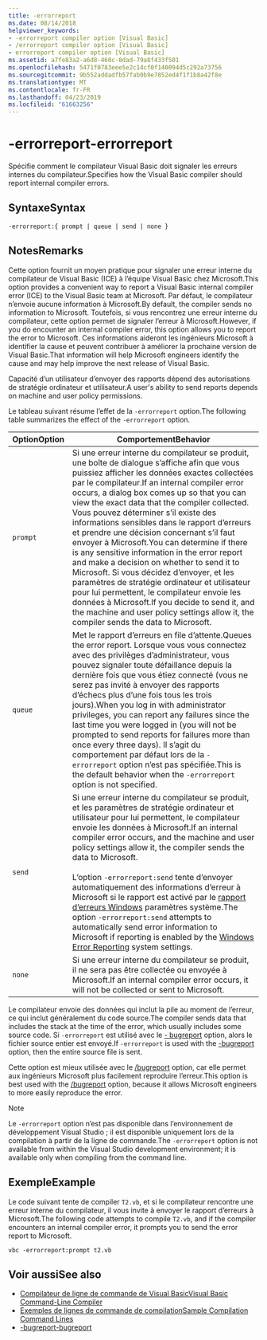 ```yaml
---
title: -errorreport
ms.date: 08/14/2018
helpviewer_keywords:
- -errorreport compiler option [Visual Basic]
- /errorreport compiler option [Visual Basic]
- errorreport compiler option [Visual Basic]
ms.assetid: a7fe83a2-a6d8-460c-8dad-79a8f433f501
ms.openlocfilehash: 5471f0783eee5e2c14cf0f140094d5c292a73756
ms.sourcegitcommit: 9b552addadfb57fab0b9e7852ed4f1f1b8a42f8e
ms.translationtype: MT
ms.contentlocale: fr-FR
ms.lasthandoff: 04/23/2019
ms.locfileid: "61663256"
---
```

# <a name="-errorreport"></a><span data-ttu-id="3a74b-102">-errorreport</span><span class="sxs-lookup"><span data-stu-id="3a74b-102">-errorreport</span></span>

<span data-ttu-id="3a74b-103">Spécifie comment le compilateur Visual Basic doit signaler les erreurs internes du compilateur.</span><span class="sxs-lookup"><span data-stu-id="3a74b-103">Specifies how the Visual Basic compiler should report internal compiler errors.</span></span>

## <a name="syntax"></a><span data-ttu-id="3a74b-104">Syntaxe</span><span class="sxs-lookup"><span data-stu-id="3a74b-104">Syntax</span></span>

```
-errorreport:{ prompt | queue | send | none }
```

## <a name="remarks"></a><span data-ttu-id="3a74b-105">Notes</span><span class="sxs-lookup"><span data-stu-id="3a74b-105">Remarks</span></span>

<span data-ttu-id="3a74b-106">Cette option fournit un moyen pratique pour signaler une erreur interne du compilateur de Visual Basic (ICE) à l’équipe Visual Basic chez Microsoft.</span><span class="sxs-lookup"><span data-stu-id="3a74b-106">This option provides a convenient way to report a Visual Basic internal compiler error (ICE) to the Visual Basic team at Microsoft.</span></span> <span data-ttu-id="3a74b-107">Par défaut, le compilateur n’envoie aucune information à Microsoft.</span><span class="sxs-lookup"><span data-stu-id="3a74b-107">By default, the compiler sends no information to Microsoft.</span></span> <span data-ttu-id="3a74b-108">Toutefois, si vous rencontrez une erreur interne du compilateur, cette option permet de signaler l’erreur à Microsoft.</span><span class="sxs-lookup"><span data-stu-id="3a74b-108">However, if you do encounter an internal compiler error, this option allows you to report the error to Microsoft.</span></span> <span data-ttu-id="3a74b-109">Ces informations aideront les ingénieurs Microsoft à identifier la cause et peuvent contribuer à améliorer la prochaine version de Visual Basic.</span><span class="sxs-lookup"><span data-stu-id="3a74b-109">That information will help Microsoft engineers identify the cause and may help improve the next release of Visual Basic.</span></span>

<span data-ttu-id="3a74b-110">Capacité d’un utilisateur d’envoyer des rapports dépend des autorisations de stratégie ordinateur et utilisateur.</span><span class="sxs-lookup"><span data-stu-id="3a74b-110">A user's ability to send reports depends on machine and user policy permissions.</span></span>

<span data-ttu-id="3a74b-111">Le tableau suivant résume l’effet de la `-errorreport` option.</span><span class="sxs-lookup"><span data-stu-id="3a74b-111">The following table summarizes the effect of the `-errorreport` option.</span></span>

|<span data-ttu-id="3a74b-112">Option</span><span class="sxs-lookup"><span data-stu-id="3a74b-112">Option</span></span>|<span data-ttu-id="3a74b-113">Comportement</span><span class="sxs-lookup"><span data-stu-id="3a74b-113">Behavior</span></span>|
|---|---|
|`prompt`|<span data-ttu-id="3a74b-114">Si une erreur interne du compilateur se produit, une boîte de dialogue s’affiche afin que vous puissiez afficher les données exactes collectées par le compilateur.</span><span class="sxs-lookup"><span data-stu-id="3a74b-114">If an internal compiler error occurs, a dialog box comes up so that you can view the exact data that the compiler collected.</span></span> <span data-ttu-id="3a74b-115">Vous pouvez déterminer s’il existe des informations sensibles dans le rapport d’erreurs et prendre une décision concernant s’il faut envoyer à Microsoft.</span><span class="sxs-lookup"><span data-stu-id="3a74b-115">You can determine if there is any sensitive information in the error report and make a decision on whether to send it to Microsoft.</span></span> <span data-ttu-id="3a74b-116">Si vous décidez d’envoyer, et les paramètres de stratégie ordinateur et utilisateur pour lui permettent, le compilateur envoie les données à Microsoft.</span><span class="sxs-lookup"><span data-stu-id="3a74b-116">If you decide to send it, and the machine and user policy settings allow it, the compiler sends the data to Microsoft.</span></span>|
|`queue`|<span data-ttu-id="3a74b-117">Met le rapport d’erreurs en file d’attente.</span><span class="sxs-lookup"><span data-stu-id="3a74b-117">Queues the error report.</span></span> <span data-ttu-id="3a74b-118">Lorsque vous vous connectez avec des privilèges d’administrateur, vous pouvez signaler toute défaillance depuis la dernière fois que vous étiez connecté (vous ne serez pas invité à envoyer des rapports d’échecs plus d’une fois tous les trois jours).</span><span class="sxs-lookup"><span data-stu-id="3a74b-118">When you log in with administrator privileges, you can report any failures since the last time you were logged in (you will not be prompted to send reports for failures more than once every three days).</span></span> <span data-ttu-id="3a74b-119">Il s’agit du comportement par défaut lors de la `-errorreport` option n’est pas spécifiée.</span><span class="sxs-lookup"><span data-stu-id="3a74b-119">This is the default behavior when the `-errorreport` option is not specified.</span></span>|
|`send`|<span data-ttu-id="3a74b-120">Si une erreur interne du compilateur se produit, et les paramètres de stratégie ordinateur et utilisateur pour lui permettent, le compilateur envoie les données à Microsoft.</span><span class="sxs-lookup"><span data-stu-id="3a74b-120">If an internal compiler error occurs, and the machine and user policy settings allow it, the compiler sends the data to Microsoft.</span></span><br /><br /> <span data-ttu-id="3a74b-121">L’option `-errorreport:send` tente d’envoyer automatiquement des informations d’erreur à Microsoft si le rapport est activé par le [rapport d’erreurs Windows](/windows/desktop/wer/windows-error-reporting) paramètres système.</span><span class="sxs-lookup"><span data-stu-id="3a74b-121">The option `-errorreport:send` attempts to automatically send error information to Microsoft if reporting is enabled by the [Windows Error Reporting](/windows/desktop/wer/windows-error-reporting) system settings.</span></span> |
|`none`|<span data-ttu-id="3a74b-122">Si une erreur interne du compilateur se produit, il ne sera pas être collectée ou envoyée à Microsoft.</span><span class="sxs-lookup"><span data-stu-id="3a74b-122">If an internal compiler error occurs, it will not be collected or sent to Microsoft.</span></span>|

<span data-ttu-id="3a74b-123">Le compilateur envoie des données qui inclut la pile au moment de l’erreur, ce qui inclut généralement du code source.</span><span class="sxs-lookup"><span data-stu-id="3a74b-123">The compiler sends data that includes the stack at the time of the error, which usually includes some source code.</span></span> <span data-ttu-id="3a74b-124">Si `-errorreport` est utilisé avec le [- bugreport](../../../visual-basic/reference/command-line-compiler/bugreport.md) option, alors le fichier source entier est envoyé.</span><span class="sxs-lookup"><span data-stu-id="3a74b-124">If `-errorreport` is used with the [-bugreport](../../../visual-basic/reference/command-line-compiler/bugreport.md) option, then the entire source file is sent.</span></span>

<span data-ttu-id="3a74b-125">Cette option est mieux utilisée avec le [/bugreport](../../../visual-basic/reference/command-line-compiler/bugreport.md) option, car elle permet aux ingénieurs Microsoft plus facilement reproduire l’erreur.</span><span class="sxs-lookup"><span data-stu-id="3a74b-125">This option is best used with the [/bugreport](../../../visual-basic/reference/command-line-compiler/bugreport.md) option, because it allows Microsoft engineers to more easily reproduce the error.</span></span>

> [!NOTE]
> <span data-ttu-id="3a74b-126">Le `-errorreport` option n’est pas disponible dans l’environnement de développement Visual Studio ; il est disponible uniquement lors de la compilation à partir de la ligne de commande.</span><span class="sxs-lookup"><span data-stu-id="3a74b-126">The `-errorreport` option is not available from within the Visual Studio development environment; it is available only when compiling from the command line.</span></span>

## <a name="example"></a><span data-ttu-id="3a74b-127">Exemple</span><span class="sxs-lookup"><span data-stu-id="3a74b-127">Example</span></span>

<span data-ttu-id="3a74b-128">Le code suivant tente de compiler `T2.vb`, et si le compilateur rencontre une erreur interne du compilateur, il vous invite à envoyer le rapport d’erreurs à Microsoft.</span><span class="sxs-lookup"><span data-stu-id="3a74b-128">The following code attempts to compile `T2.vb`, and if the compiler encounters an internal compiler error, it prompts you to send the error report to Microsoft.</span></span>

```
vbc -errorreport:prompt t2.vb
```

## <a name="see-also"></a><span data-ttu-id="3a74b-129">Voir aussi</span><span class="sxs-lookup"><span data-stu-id="3a74b-129">See also</span></span>

- [<span data-ttu-id="3a74b-130">Compilateur de ligne de commande de Visual Basic</span><span class="sxs-lookup"><span data-stu-id="3a74b-130">Visual Basic Command-Line Compiler</span></span>](../../../visual-basic/reference/command-line-compiler/index.md)
- [<span data-ttu-id="3a74b-131">Exemples de lignes de commande de compilation</span><span class="sxs-lookup"><span data-stu-id="3a74b-131">Sample Compilation Command Lines</span></span>](../../../visual-basic/reference/command-line-compiler/sample-compilation-command-lines.md)
- [<span data-ttu-id="3a74b-132">-bugreport</span><span class="sxs-lookup"><span data-stu-id="3a74b-132">-bugreport</span></span>](../../../visual-basic/reference/command-line-compiler/bugreport.md)
